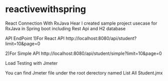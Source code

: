 # reactivewithspring
React Connection With RxJava
Hear I created sample project usecase for RxJava in Spring boot including Rest Api and H2 database 

API EndPoint
1)For React API
http://localhost:8080/api/student?limit=10&page=0

2)For Simple API
http://localhost:8080/api/student/simple?limit=10&page=0

Load Testing with Jmeter 

You can find Jmeter file under the root derectory named List All Student.jmx

